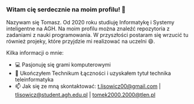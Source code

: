 ### Witam cię serdecznie na moim profilu! 👋

Nazywam się Tomasz. Od 2020 roku studiuję Informatykę i Systemy inteligentne na AGH. Na moim profilu można znaleźć repozytoria z zadaniami z nauki programowania.
W przyszłości postaram się wrzucić tu również projeky, które przyjdzie mi realizować na uczelni 😄.

Kilka informacji o mnie:
- 💻 Pasjonuję się grami komputerowymi 
- 🌱 Ukończyłem Technikum Łączności i uzyskałem tytuł technika teleinformatyka 
- 📫 Jak się ze mną skontaktować: t.lisowicz00@gmail.com | tlisowicz@student.agh.edu.pl | tomek2000.2000@tlen.pl



<!--
**tlisowicz/tlisowicz** is a ✨ _special_ ✨ repository because its `README.md` (this file) appears on your GitHub profile.

Jestem studentem pierwszego roku Informatyki i Systemów inteligentnych na AGH


